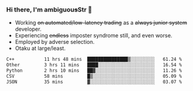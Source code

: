 ### Hi there, I'm ambiguou~~s~~Str 👋

<!--
**ambiguoustexture/ambiguoustexture** is a ✨ _special_ ✨ repository because its `README.md` (this file) appears on your GitHub profile.

Here are some ideas to get you started:
-->
- Working ~~on automated/low-latency trading~~ as a ~~always junior system~~ developer.
- Experiencing ~~endless~~ imposter syndrome still, and even worse.
- Employed by adverse selection.
- Otaku at large/least.

<!--START_SECTION:waka-->

```txt
C++           11 hrs 48 mins  ███████████████▒░░░░░░░░░   61.24 %
Other         3 hrs 11 mins   ████░░░░░░░░░░░░░░░░░░░░░   16.54 %
Python        2 hrs 10 mins   ██▓░░░░░░░░░░░░░░░░░░░░░░   11.26 %
CSV           58 mins         █▒░░░░░░░░░░░░░░░░░░░░░░░   05.09 %
JSON          35 mins         ▓░░░░░░░░░░░░░░░░░░░░░░░░   03.07 %
```

<!--END_SECTION:waka-->
